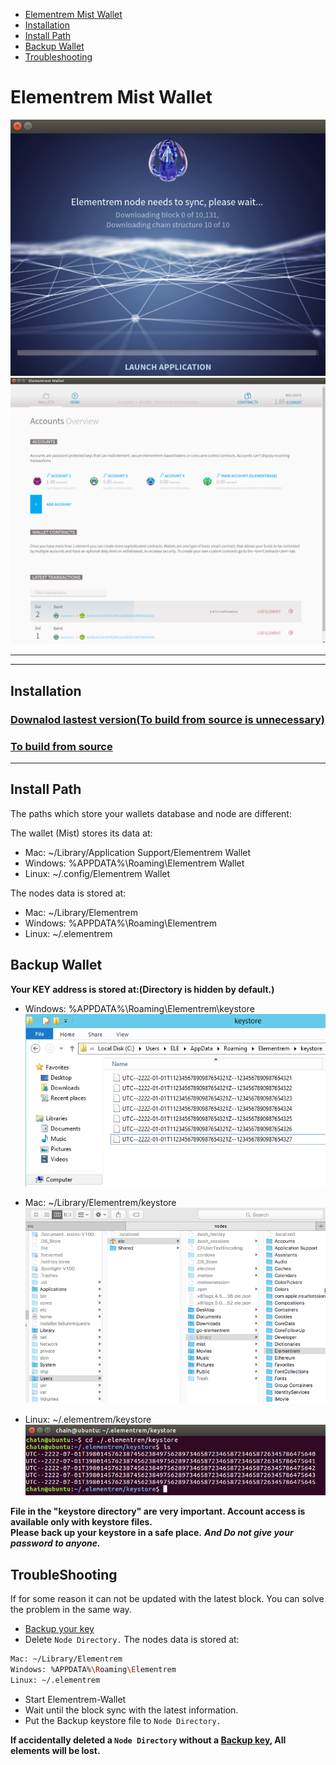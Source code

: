 * [Elementrem Mist Wallet](#elementrem-mist-wallet)
* [Installation](#installation)
* [Install Path](#install-path)
* [Backup Wallet](#backup-wallet)
* [Troubleshooting](#troubleshooting)

# Elementrem Mist Wallet
![](img/init_mist.png)	  
![](img/wallet_main.png)	
***   

------------------------------------

## Installation     
### [Downalod lastest version(To build from source is unnecessary)](https://github.com/elementrem/mist/releases)   
### [To build from source](To_build_from%20source_mist.md)	

------------------------------------

## Install Path
The paths which store your wallets database and node are different:     
    
The wallet (Mist) stores its data at:   
- Mac: ~/Library/Application Support/Elementrem Wallet  
- Windows: %APPDATA%\Roaming\Elementrem Wallet  
- Linux: ~/.config/Elementrem Wallet  
    
The nodes data is stored at:    
- Mac: ~/Library/Elementrem   
- Windows: %APPDATA%\Roaming\Elementrem   
- Linux: ~/.elementrem    


## Backup Wallet
**Your KEY address is stored at:(Directory is hidden by default.)**       
- Windows: %APPDATA%\Roaming\Elementrem\keystore   
![](img/win_key.png)
        
        
- Mac: ~/Library/Elementrem/keystore   
![](img/mac_key.png)
        
        
- Linux: ~/.elementrem/keystore
![](img/linux_key.png)

**File in the "keystore directory" are very important. Account access is available only with keystore files.**        
**Please back up your keystore in a safe place.** ***And Do not give your password to anyone.***      

## TroubleShooting
If for some reason it can not be updated with the latest block. You can solve the problem in the same way.

- [Backup your key](#backup-wallet)
- Delete `Node Directory.`
The nodes data is stored at:    
```bash
Mac: ~/Library/Elementrem   
Windows: %APPDATA%\Roaming\Elementrem   
Linux: ~/.elementrem
``` 
- Start Elementrem-Wallet
- Wait until the block sync with the latest information.
- Put the Backup keystore file to `Node Directory.`

**If accidentally deleted a `Node Directory` without a [Backup key](#backup-wallet), All elements will be lost.**
